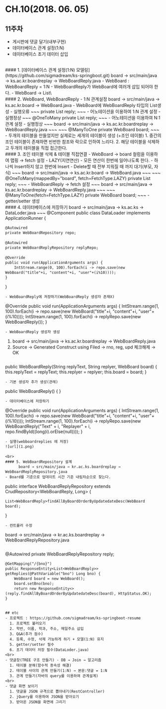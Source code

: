 # CH.10(2018. 06. 05)

## 11주차
- 게시판에 댓글 달기(내부구현)
- 데이터베이스 관계 설정(1:N)
- 데이터베이스 초기 데이터 삽입

<br>
#### 1. [데이터베이스 관계 설정(1:N) 모델링](https://github.com/sigmadream/ks-springboot.git)
    board → src/main/java → ks.ac.kr.boardreplay → WebBoardReply.java
- WebBoard : WebBoardReply = 1:N
   - WebBoardReply가 WebBoard에 여러개 삽입 되어야 한다.
   - WebBoard → List\<WebBoardReply\>

<br>
#### 2. WebBoard, WebBoardReply - 1:N 관계설정
    board → src/main/java → ks.ac.kr.board → WebBoard.java
- WebBoard에 WebBoardReply 타입의 List생성 - 실행오류
~~~
private List<WebBoardReply> reply;
~~~
- 어노테이션을 이용하여 1:N 관계 설정 - 실행정상
~~~
@OneToMany
private List<WebBoardReply> reply;
~~~
- 어노테이션을 이용하여 N:1 관계 설정 - 실행정상
~~~
board → src/main/java → ks.ac.kr.boardreplay → WebBoardReply.java
~~~
~~~
@ManyToOne
private WebBoard board;
~~~
- 두개의 테이블을 만들었지만 실제로는 세개의 테이블이 생성 (+조인 테이블)
    1. 중간의 조인 테이블이 존재하면 빈번한 참조와 락으로 인하여 느리다.
    2. 해당 테이블을 삭제하고 두개의 테이블을 직접 접근한다.

<br>
#### 3. 조인 테이블 삭제 & 테이블 직접연결
- WebBoard → board 컬럼을 이용하여 맵핑 → fetch 설정
    - LAZY(지연연산) - 모든 연산이 한번에 일어나도록 한다.
      - 하나씩 Insert하지 않고 한번에 Insert
      - Delete할 때 전부 지워질 때 까지 대기(부모, 자식)
~~~
board → src/main/java → ks.ac.kr.board → WebBoard.java
~~~
~~~
@OneToMany(mappedBy="board", fetch=FetchType.LAZY)
private List<WebBoardReply> reply;
~~~
- WebBoardReply → fetch 설정
~~~
board → src/main/java → ks.ac.kr.boardreplay → WebBoardReply.java
~~~
~~~
@ManyToOne(fetch=FetchType.LAZY)
private WebBoard board;
~~~
- getter/setter 생성

<br>
#### 4. 데이터베이스에 저장하기
    board → src/main/java → ks.ac.ks → DataLoder.java
~~~
@Component
public class DataLoader implements ApplicationRunner {

	@Autowired
    private WebBoardRepository repo;

	@Autowired
	private WebBoardReplyRepository replyRepo;

    @Override
    public void run(ApplicationArguments args) {
    	IntStream.range(0, 100).forEach(i -> repo.save(new WebBoard("title"+i, "content"+i, "user"+(i%10))));
    }

}
~~~
- WebBoardReply에 저장하기(WebBoardReply 생성자 존재X)
~~~
@Override
public void run(ApplicationArguments args) {
  IntStream.range(1, 100).forEach(i -> repo.save(new WebBoard("title"+i, "content"+i, "user"+(i%10))));
  IntStream.range(1, 100).forEach(i -> replyRepo.save(new WebBoardReply());
}
~~~
- WebBoardReply 생성자 생성
~~~
1. board → src/main/java → ks.ac.kr.boardreplay → WebBoardReply.java
2. Source → Generated Construct using Filed → rno, reg, upd 체크해제 → OK
~~~
~~~
public WebBoardReply(String replyText, String replyer, WebBoard board) {
  this.replyText = replyText;
  this.replyer = replyer;
  this.board = board;
}
~~~
- 기본 생성자 추가 생성(관례)
~~~
public WebBoardReply() { }
~~~
- 데이터베이스에 저장하기
~~~
@Override
public void run(ApplicationArguments args) {
  IntStream.range(1, 100).forEach(i -> repo.save(new WebBoard("title"+i, "content"+i, "user"+(i%10))));
  IntStream.range(1, 100).forEach(i -> replyRepo.save(new WebBoardReply("Text" + i, "Replayer" + i, repo.findById((long)i).orElse(null))));
}
~~~
- 실행(webboardreplies 에 저장)
![url](1.png)

<br>
#### 5. WebBoardRepository 설계
      board → src/main/java → kr.ac.ks.boardreplay → WebBoardReplyRepository.java
- Board를 기준으로 업데이트 시간 기준 내림차순으로 찾는다.
~~~
public interface WebBoardReplyRepository extends CrudRepository<WebBoardReply, Long> {

	List<WebBoardReply>findAllByBoardOrderByUpdatedateDesc(WebBoard board);
}
~~~
- 컨트롤러 수정
~~~
board → src/main/java → kr.ac.ks.boardreplay → WebBoardReplyRepository.java
~~~
~~~
  @Autowired
  private WebBoardReplyRepository reply;

    @GetMapping("/{bno}")
    public ResponseEntity<List<WebBoardReply>> getReplies(@PathVariable("bno") Long bno) {
    	WebBoard board = new WebBoard();
    	board.setBno(bno);
        return new ResponseEntity<>(reply.findAllByBoardOrderByUpdatedateDesc(board), HttpStatus.OK);
    }
~~~

## etc
- 프로젝트 : https://github.com/sigmadream/ks-springboot-resume
  1. 프로젝트 불러오기
  2. 학번, 이름, 학과, 주소, 메일주소 삽입
  3. Q&A(추가 점수)
  4. 등록, 수정, 삭제 가능하게 하기 + 모델(1:N) 유지
  5. getter/setter 필수
  6. 초기 데이터 저장 필수(DataLoder.java)
<br>
- 댓글창(TREE 구조 만들기) - DB → Join → 알고리즘
  1. 테이블 분해(함수적 종속성 해결)
  2. 테이블 사이의 관계 만들기(1:N) → 본문:댓글 = 1:N
  3. 관계 만들기(자바의 query를 이용하여 관계설계)
<br>
- 댓글 화면 보이기
  1. 댓글을 JSON 규격으로 뽑아내기(RestController)
  2. jQuery를 이용하여 JSON을 받아오기
  3. 받아온 JSON을 화면에 그리기
